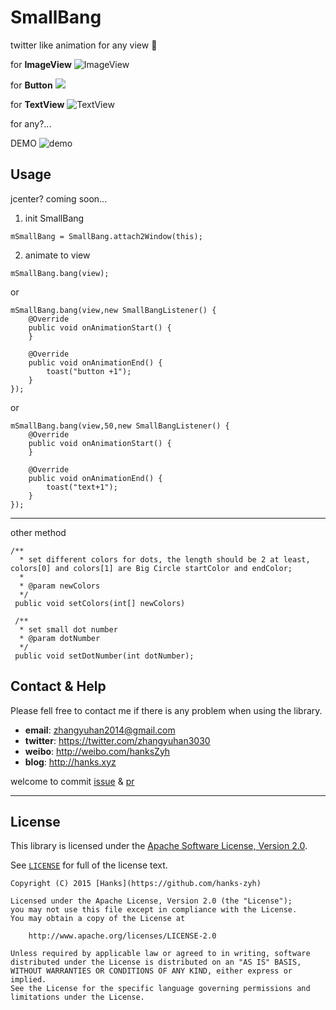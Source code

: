 # SmallBang
  twitter like animation for any view :heartbeat:


for **ImageView**
![ImageView](https://github.com/hanks-zyh/SmallBang/blob/master/screenshots/heart.gif)

for **Button**
![](https://github.com/hanks-zyh/SmallBang/blob/master/screenshots/button.gif)

for **TextView**
![TextView](https://github.com/hanks-zyh/SmallBang/blob/master/screenshots/text.gif)

for any?...

DEMO
![demo](https://github.com/hanks-zyh/SmallBang/blob/master/screenshots/demo.gif)


## Usage

jcenter? coming soon...


1. init SmallBang
```
mSmallBang = SmallBang.attach2Window(this);
```
2. animate to view
```
mSmallBang.bang(view);
```
or
```
mSmallBang.bang(view,new SmallBangListener() {
    @Override
    public void onAnimationStart() {
    }

    @Override
    public void onAnimationEnd() {
        toast("button +1");
    }
});
```
or
```
mSmallBang.bang(view,50,new SmallBangListener() {
    @Override
    public void onAnimationStart() {
    }

    @Override
    public void onAnimationEnd() {
        toast("text+1");
    }
});
```

---
other method

```
/**
  * set different colors for dots, the length should be 2 at least, colors[0] and colors[1] are Big Circle startColor and endColor;
  *
  * @param newColors
  */
 public void setColors(int[] newColors)

 /**
  * set small dot number
  * @param dotNumber
  */
 public void setDotNumber(int dotNumber);

```

## Contact & Help

Please fell free to contact me if there is any problem when using the library.

- **email**: zhangyuhan2014@gmail.com
- **twitter**: https://twitter.com/zhangyuhan3030
- **weibo**: http://weibo.com/hanksZyh
- **blog**: http://hanks.xyz

welcome to commit [issue](https://github.com/hanks-zyh/SmallBang/issues) & [pr](https://github.com/hanks-zyh/SmallBang/pulls)


---
## License

This library is licensed under the [Apache Software License, Version 2.0](http://www.apache.org/licenses/LICENSE-2.0).

See [`LICENSE`](LICENSE) for full of the license text.

    Copyright (C) 2015 [Hanks](https://github.com/hanks-zyh)

    Licensed under the Apache License, Version 2.0 (the "License");
    you may not use this file except in compliance with the License.
    You may obtain a copy of the License at

        http://www.apache.org/licenses/LICENSE-2.0

    Unless required by applicable law or agreed to in writing, software
    distributed under the License is distributed on an "AS IS" BASIS,
    WITHOUT WARRANTIES OR CONDITIONS OF ANY KIND, either express or implied.
    See the License for the specific language governing permissions and
    limitations under the License.
